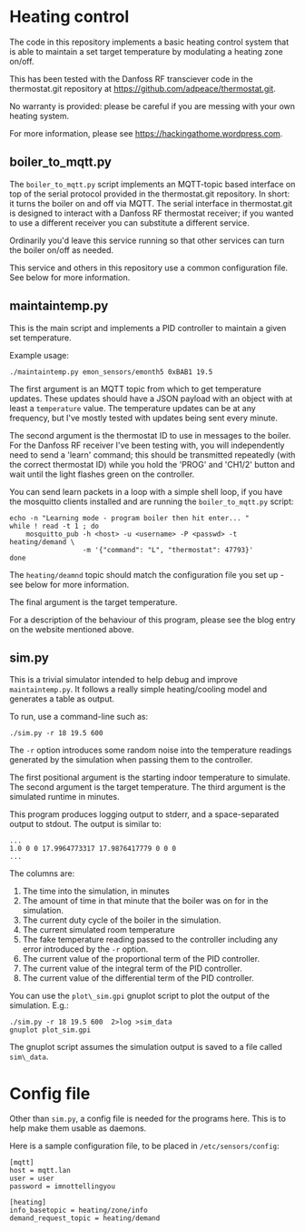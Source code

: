 # Heating control

The code in this repository implements a basic heating control system that is
able to maintain a set target temperature by modulating a heating zone on/off.

This has been tested with the Danfoss RF transciever code in the thermostat.git
repository at https://github.com/adpeace/thermostat.git.

No warranty is provided: please be careful if you are messing with your own
heating system.

For more information, please see https://hackingathome.wordpress.com.

## boiler\_to\_mqtt.py

The `boiler_to_mqtt.py` script implements an MQTT-topic based interface on top
of the serial protocol provided in the thermostat.git repository.  In short: it
turns the boiler on and off via MQTT.  The serial interface in thermostat.git is
designed to interact with a Danfoss RF thermostat receiver; if you wanted to use
a different receiver you can substitute a different service.

Ordinarily you'd leave this service running so that other services can turn the
boiler on/off as needed.

This service and others in this repository use a common configuration file.  See
below for more information.

## maintaintemp.py

This is the main script and implements a PID controller to maintain a given set
temperature.

Example usage:

```
./maintaintemp.py emon_sensors/emonth5 0xBAB1 19.5
```

The first argument is an MQTT topic from which to get temperature updates.
These updates should have a JSON payload with an object with at least a
`temperature` value.  The temperature updates can be at any frequency, but I've
mostly tested with updates being sent every minute.

The second argument is the thermostat ID to use in messages to the boiler.  For
the Danfoss RF receiver I've been testing with, you will independently need to
send a 'learn' command; this should be transmitted repeatedly (with the correct
thermostat ID) while you hold the 'PROG' and 'CH1/2' button and wait until the
light flashes green on the controller.

You can send learn packets in a loop with a simple shell loop, if you have the
mosquitto clients installed and are running the `boiler_to_mqtt.py` script:

```
echo -n "Learning mode - program boiler then hit enter... "
while ! read -t 1 ; do
    mosquitto_pub -h <host> -u <username> -P <passwd> -t heating/demand \
                  -m '{"command": "L", "thermostat": 47793}'
done
```

The ```heating/deamnd``` topic should match the configuration file you set up -
see below for more information.

The final argument is the target temperature.

For a description of the behaviour of this program, please see the blog entry on
the website mentioned above.

## sim.py

This is a trivial simulator intended to help debug and improve
`maintaintemp.py`.  It follows a really simple heating/cooling model and
generates a table as output.

To run, use a command-line such as:

```
./sim.py -r 18 19.5 600
```

The `-r` option introduces some random noise into the temperature readings
generated by the simulation when passing them to the controller.

The first positional argument is the starting indoor temperature to simulate.
The second argument is the target temperature.  The third argument is
the simulated runtime in minutes.

This program produces logging output to stderr, and a space-separated output to
stdout.  The output is similar to:

```
...
1.0 0 0 17.9964773317 17.9876417779 0 0 0
...
```

The columns are:

1. The time into the simulation, in minutes
2. The amount of time in that minute that the boiler was on for in the
simulation.
3. The current duty cycle of the boiler in the simulation.
4. The current simulated room temperature
5. The fake temperature reading passed to the controller including any error
introduced by the `-r` option.
6. The current value of the proportional term of the PID controller.
7. The current value of the integral term of the PID controller.
8. The current value of the differential term of the PID controller.

You can use the `plot\_sim.gpi` gnuplot script to plot the output of the
simulation.  E.g.:

```
./sim.py -r 18 19.5 600  2>log >sim_data
gnuplot plot_sim.gpi
```

The gnuplot script assumes the simulation output is saved to a file called
`sim\_data`.

# Config file

Other than `sim.py`, a config file is needed for the programs here.  This is to
help make them usable as daemons.

Here is a sample configuration file, to be placed in `/etc/sensors/config`:

```
[mqtt]
host = mqtt.lan
user = user
password = imnottellingyou

[heating]
info_basetopic = heating/zone/info
demand_request_topic = heating/demand
```
